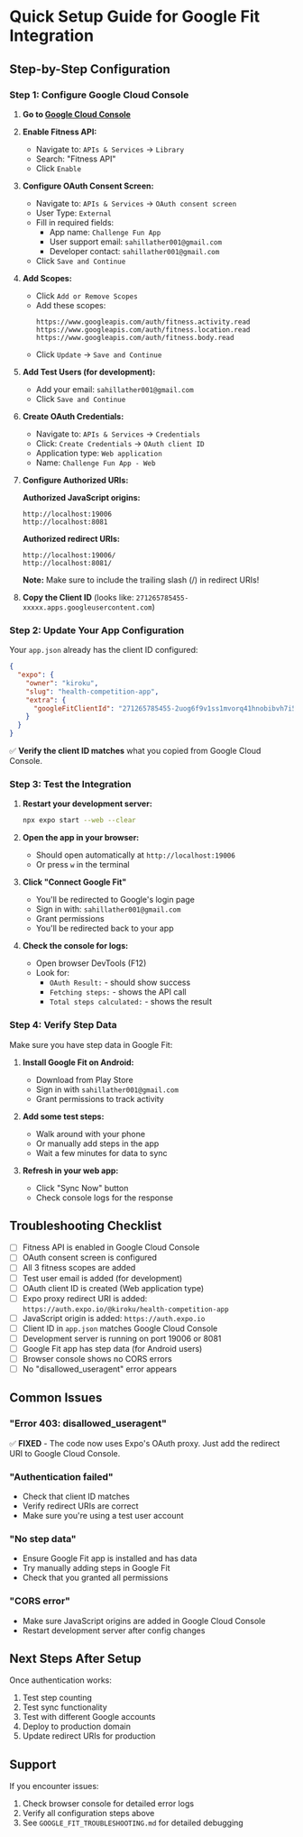 # Quick Setup Guide for Google Fit Integration

## Step-by-Step Configuration

### Step 1: Configure Google Cloud Console

1. **Go to [Google Cloud Console](https://console.cloud.google.com/)**

2. **Enable Fitness API:**
   - Navigate to: `APIs & Services` → `Library`
   - Search: "Fitness API"
   - Click `Enable`

3. **Configure OAuth Consent Screen:**
   - Navigate to: `APIs & Services` → `OAuth consent screen`
   - User Type: `External`
   - Fill in required fields:
     - App name: `Challenge Fun App`
     - User support email: `sahillather001@gmail.com`
     - Developer contact: `sahillather001@gmail.com`
   - Click `Save and Continue`
   
4. **Add Scopes:**
   - Click `Add or Remove Scopes`
   - Add these scopes:
     ```
     https://www.googleapis.com/auth/fitness.activity.read
     https://www.googleapis.com/auth/fitness.location.read
     https://www.googleapis.com/auth/fitness.body.read
     ```
   - Click `Update` → `Save and Continue`

5. **Add Test Users (for development):**
   - Add your email: `sahillather001@gmail.com`
   - Click `Save and Continue`

6. **Create OAuth Credentials:**
   - Navigate to: `APIs & Services` → `Credentials`
   - Click: `Create Credentials` → `OAuth client ID`
   - Application type: `Web application`
   - Name: `Challenge Fun App - Web`
   
7. **Configure Authorized URIs:**

   **Authorized JavaScript origins:**
   ```
   http://localhost:19006
   http://localhost:8081
   ```

   **Authorized redirect URIs:**
   ```
   http://localhost:19006/
   http://localhost:8081/
   ```
   
   **Note:** Make sure to include the trailing slash (/) in redirect URIs!

8. **Copy the Client ID** (looks like: `271265785455-xxxxx.apps.googleusercontent.com`)

### Step 2: Update Your App Configuration

Your `app.json` already has the client ID configured:
```json
{
  "expo": {
    "owner": "kiroku",
    "slug": "health-competition-app",
    "extra": {
      "googleFitClientId": "271265785455-2uog6f9v1ss1mvorq41hnobibvh7i5vr.apps.googleusercontent.com"
    }
  }
}
```

✅ **Verify the client ID matches** what you copied from Google Cloud Console.

### Step 3: Test the Integration

1. **Restart your development server:**
   ```bash
   npx expo start --web --clear
   ```

2. **Open the app in your browser:**
   - Should open automatically at `http://localhost:19006`
   - Or press `w` in the terminal

3. **Click "Connect Google Fit"**
   - You'll be redirected to Google's login page
   - Sign in with: `sahillather001@gmail.com`
   - Grant permissions
   - You'll be redirected back to your app

4. **Check the console for logs:**
   - Open browser DevTools (F12)
   - Look for:
     - `OAuth Result:` - should show success
     - `Fetching steps:` - shows the API call
     - `Total steps calculated:` - shows the result

### Step 4: Verify Step Data

Make sure you have step data in Google Fit:

1. **Install Google Fit on Android:**
   - Download from Play Store
   - Sign in with `sahillather001@gmail.com`
   - Grant permissions to track activity

2. **Add some test steps:**
   - Walk around with your phone
   - Or manually add steps in the app
   - Wait a few minutes for data to sync

3. **Refresh in your web app:**
   - Click "Sync Now" button
   - Check console logs for the response

## Troubleshooting Checklist

- [ ] Fitness API is enabled in Google Cloud Console
- [ ] OAuth consent screen is configured
- [ ] All 3 fitness scopes are added
- [ ] Test user email is added (for development)
- [ ] OAuth client ID is created (Web application type)
- [ ] Expo proxy redirect URI is added: `https://auth.expo.io/@kiroku/health-competition-app`
- [ ] JavaScript origin is added: `https://auth.expo.io`
- [ ] Client ID in `app.json` matches Google Cloud Console
- [ ] Development server is running on port 19006 or 8081
- [ ] Google Fit app has step data (for Android users)
- [ ] Browser console shows no CORS errors
- [ ] No "disallowed_useragent" error appears

## Common Issues

### "Error 403: disallowed_useragent"
✅ **FIXED** - The code now uses Expo's OAuth proxy. Just add the redirect URI to Google Cloud Console.

### "Authentication failed"
- Check that client ID matches
- Verify redirect URIs are correct
- Make sure you're using a test user account

### "No step data"
- Ensure Google Fit app is installed and has data
- Try manually adding steps in Google Fit
- Check that you granted all permissions

### "CORS error"
- Make sure JavaScript origins are added in Google Cloud Console
- Restart development server after config changes

## Next Steps After Setup

Once authentication works:
1. Test step counting
2. Test sync functionality
3. Test with different Google accounts
4. Deploy to production domain
5. Update redirect URIs for production

## Support

If you encounter issues:
1. Check browser console for detailed error logs
2. Verify all configuration steps above
3. See `GOOGLE_FIT_TROUBLESHOOTING.md` for detailed debugging
